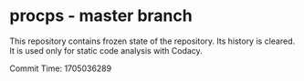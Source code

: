 # procps - master branch

This repository contains frozen state of the repository.
Its history is cleared. It is used only for static code
analysis with Codacy.

Commit Time: 1705036289
